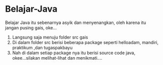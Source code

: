 # Belajar-Java
Belajar Java itu sebenarnya asyik dan menyenangkan, oleh karena itu jangan pusing gais, oke...
1. Langsung saja menuju folder src gais
2. Di dalam folder src  berisi beberapa package seperti helloadam, mandiri, praktikum ,dan tugaspakbayu
3. Nah di dalam setiap package nya itu berisi source code java, okee...silakan melihat-lihat dan menikmati....

